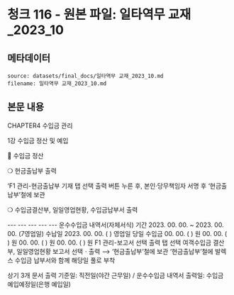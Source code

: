# 청크 116 - 원본 파일: 일타역무 교재_2023_10

## 메타데이터

```
source: datasets/final_docs/일타역무 교재_2023_10.md
filename: 일타역무 교재_2023_10.md
```

## 본문 내용

CHAPTER4 수입금 관리

1강 수입금 정산 및 예입

󰊱 수입금 정산

❍ 현금출납부 출력

‘F1 관리-현금출납부 기재 탭 선택 출력 버튼 누른 후, 본인·당무책임자 서명 후 ‘현금출납부’철에 보관

❍ 수입금결산부, 일일영업현황, 수입금납부서 출력

--- --- --- --- --- 운수수입금 내역서(자체서식) 기간 2023. 00. 00. ~ 2023. 00. 00.  (7영업일) 수납일 2023. 00. 00. ( ) 영업일 당일 수입금 00. 00. ( ) 원 00. 00. ( ) 원 00. 00. ( ) 원 00. 00. ( ) 원 F1 관리-보고서 선택 출력 탭 선택 여객수입금 결산부, 일일영업현황 보고서 선택ㆍ출력 ⟶ ‘현금출납부’철에 보관 ‘현금출납부’철에 발렉스 수입금 납부서와 함께 해당일 풀로 부착

상기 3개 문서 출력 기준일: 직전일(야간 근무일) / 운수수입금 내역서 출력일: 수입금 예입예정일(은행 예입일)